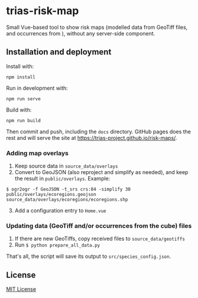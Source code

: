 # trias-risk-map

Small Vue-based tool to show risk maps (modelled data from GeoTiff files, and occurrences from ), without any server-side component.

## Installation and deployment

Install with:

```
npm install
```

Run in development with:

```
npm run serve
```

Build with:

```
npm run build
```

Then commit and push, including the `docs` directory. GitHub pages does the rest and will serve the site at <https://trias-project.github.io/risk-maps/>.

### Adding map overlays

1. Keep source data in `source_data/overlays`
2. Convert to GeoJSON (also reproject and simplify as needed), and keep the result in `public/overlays`. Example:

```
$ ogr2ogr -f GeoJSON -t_srs crs:84 -simplify 30 public/overlays/ecoregions.geojson source_data/overlays/ecoregions/ecoregions.shp
```
3. Add a configuration entry to `Home.vue`

### Updating data (GeoTiff and/or occurrences from the cube) files

1. If there are new GeoTiffs, copy received files to `source_data/geotiffs`
2. Run `$ python prepare_all_data.py`

That's all, the script will save its output to `src/species_config.json`.

## License

[MIT License](LICENSE)


